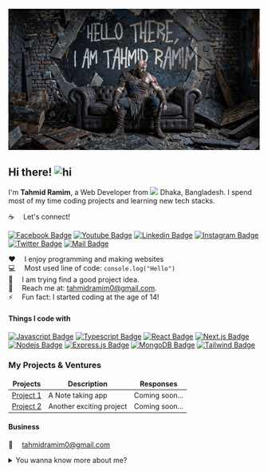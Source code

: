 ![Github Banner](https://raw.githubusercontent.com/Raaaaaaamim/Raaaaaaamim/refs/heads/main/kratos.jpg)

## Hi there! <img src="https://media0.giphy.com/media/ukjroRS7Y9GLbuK1If/giphy.gif?cid=6c09b952vqronzt2u2kk92fg0fre0jwh5fbcs61fsv8mdlp7&ep=v1_stickers_related&rid=giphy.gif&ct=s" width="28px" alt="hi">

I'm **Tahmid Ramim**, a Web Developer from <img src="https://cdn-icons-png.flaticon.com/512/3973/3973498.png" width="18"/> Dhaka, Bangladesh. I spend most of my time coding projects and learning new tech stacks.

:coffee: &emsp;Let's connect!

[![Facebook Badge](https://img.shields.io/badge/Facebook-1877F2?style=for-the-badge&logo=facebook&logoColor=white)](#) [![Youtube Badge](https://img.shields.io/badge/YouTube-FF0000?style=for-the-badge&logo=youtube&logoColor=white)](#) [![Linkedin Badge](https://img.shields.io/badge/LinkedIn-0077B5?style=for-the-badge&logo=linkedin&logoColor=white)](#) [![Instagram Badge](https://img.shields.io/badge/Instagram-E4405F?style=for-the-badge&logo=instagram&logoColor=white)](#) [![Twitter Badge](https://img.shields.io/badge/Twitter-1DA1F2?style=for-the-badge&logo=twitter&logoColor=white)](#) [![Mail Badge](https://img.shields.io/badge/Gmail-D14836?style=for-the-badge&logo=gmail&logoColor=white)](mailto:tahmidramim0@gmail.com)

:hearts: &emsp;I enjoy programming and making websites <br/>
:computer: &emsp;Most used line of code: `console.log("Hello")` <br/>
🤔 &emsp;I am trying find a good project idea.<br/>
:e-mail: &emsp;Reach me at: tahmidramim0@gmail.com.<br/>
⚡ &emsp;Fun fact: I started coding at the age of 14!

#### Things I code with

[![Javascript Badge](https://img.shields.io/badge/-Javascript-F0DB4F?style=for-the-badge&labelColor=black&logo=javascript&logoColor=F0DB4F)](#) [![Typescript Badge](https://img.shields.io/badge/-Typescript-007acc?style=for-the-badge&labelColor=black&logo=typescript&logoColor=007acc)](#) [![React Badge](https://img.shields.io/badge/-React-61DBFB?style=for-the-badge&labelColor=black&logo=react&logoColor=61DBFB)](#) [![Next.js Badge](https://img.shields.io/badge/next.js-000000?style=for-the-badge&logo=nextdotjs&logoColor=white)](#) [![Nodejs Badge](https://img.shields.io/badge/-Nodejs-3C873A?style=for-the-badge&labelColor=black&logo=node.js&logoColor=3C873A)](#) [![Express.js Badge](https://img.shields.io/badge/Express.js-000000?style=for-the-badge&logo=express&logoColor=white)](#) [![MongoDB Badge](https://img.shields.io/badge/MongoDB-4EA94B?style=for-the-badge&logo=mongodb&logoColor=white)](#) [![Tailwind Badge](https://img.shields.io/badge/Tailwind%20CSS-092749?style=for-the-badge&logo=tailwindcss&logoColor=06B6D4&labelColor=000000)](#)

### My Projects & Ventures

<table>
  <thead align="center">
    <tr border: none;>
      <td><b>Projects</b></td>
      <td><b>Description</b></td>
      <td><b>Responses</b></td>
    </tr>
  </thead>
  <tbody>
    <tr>
      <td><a href="https://github.com/Raaaaaaamim/NoteX" target="_blank">Project 1</a></td>
      <td>A Note taking app</td>
      <td>Coming soon...</td>
    </tr>
    <tr>
      <td><a href="#" target="_blank">Project 2</a></td>
      <td>Another exciting project</td>
      <td>Coming soon...</td>
    </tr>
  </tbody>
</table>

#### Business

:email: &emsp;tahmidramim0@gmail.com



<details>
<summary>
  You wanna know more about me?
</summary>

<br >

I love sharing knowledge and building cool projects to help other developers grow!

#### Github Stats

![Raaaaaaamim's github stats](https://github-readme-stats.vercel.app/api?username=yourusername&count_private=true&theme=tokyonight&hide=contribs,prs)

</details>
